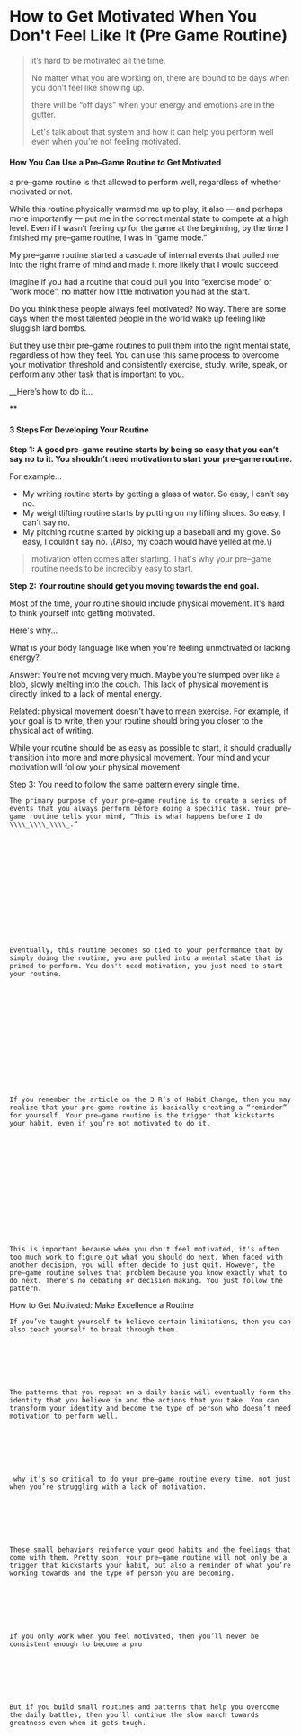 # How to Get Motivated When You Don't Feel Like It \(Pre Game Routine\)

> it’s hard to be motivated all the time.
>
> No matter what you are working on, there are bound to be days when you don’t feel like showing up.
>
> there will be “off days” when your energy and emotions are in the gutter.
>
> Let's talk about that system and how it can help you perform well even when you're not feeling motivated.

#### How You Can Use a Pre–Game Routine to Get Motivated

a pre–game routine is that allowed to perform well, regardless of whether  motivated or not.

While this routine physically warmed me up to play, it also — and perhaps more importantly — put me in the correct mental state to compete at a high level. Even if I wasn’t feeling up for the game at the beginning, by the time I finished my pre–game routine, I was in “game mode.”

My pre–game routine started a cascade of internal events that pulled me into the right frame of mind and made it more likely that I would succeed.

Imagine if you had a routine that could pull you into “exercise mode” or “work mode”, no matter how little motivation you had at the start.

Do you think these people always feel motivated? No way. There are some days when the most talented people in the world wake up feeling like sluggish lard bombs.

But they use their pre–game routines to pull them into the right mental state, regardless of how they feel. You can use this same process to overcome your motivation threshold and consistently exercise, study, write, speak, or perform any other task that is important to you.

\_\_Here’s how to do it…

\*\*

#### 3 Steps For Developing Your Routine

**Step 1: A good pre–game routine starts by being so easy that you can’t say no to it. You shouldn’t need motivation to start your pre–game routine.**

For example…

* My writing routine starts by getting a glass of water. So easy, I can’t say no.
* My weightlifting routine starts by putting on my lifting shoes. So easy, I can’t say no.
* My pitching routine started by picking up a baseball and my glove. So easy, I couldn’t say no. \\\(Also, my coach would have yelled at me.\\\)

> motivation often comes after starting. That's why your pre–game routine needs to be incredibly easy to start.

**Step 2: Your routine should get you moving towards the end goal.**

Most of the time, your routine should include physical movement. It's hard to think yourself into getting motivated.

Here's why…

What is your body language like when you're feeling unmotivated or lacking energy?

Answer: You're not moving very much. Maybe you're slumped over like a blob, slowly melting into the couch. This lack of physical movement is directly linked to a lack of mental energy.

Related: physical movement doesn't have to mean exercise. For example, if your goal is to write, then your routine should bring you closer to the physical act of writing.































While your routine should be as easy as possible to start, it should gradually transition into more and more physical movement. Your mind and your motivation will follow your physical movement.

Step 3: You need to follow the same pattern every single time.

```
The primary purpose of your pre–game routine is to create a series of events that you always perform before doing a specific task. Your pre–game routine tells your mind, “This is what happens before I do \\\\_\\\\_\\\\_.”















Eventually, this routine becomes so tied to your performance that by simply doing the routine, you are pulled into a mental state that is primed to perform. You don't need motivation, you just need to start your routine.















If you remember the article on the 3 R’s of Habit Change, then you may realize that your pre–game routine is basically creating a “reminder” for yourself. Your pre–game routine is the trigger that kickstarts your habit, even if you’re not motivated to do it.















This is important because when you don't feel motivated, it's often too much work to figure out what you should do next. When faced with another decision, you will often decide to just quit. However, the pre–game routine solves that problem because you know exactly what to do next. There's no debating or decision making. You just follow the pattern.
```

How to Get Motivated: Make Excellence a Routine

```
If you’ve taught yourself to believe certain limitations, then you can also teach yourself to break through them.







The patterns that you repeat on a daily basis will eventually form the identity that you believe in and the actions that you take. You can transform your identity and become the type of person who doesn’t need motivation to perform well.







 why it’s so critical to do your pre–game routine every time, not just when you’re struggling with a lack of motivation.







These small behaviors reinforce your good habits and the feelings that come with them. Pretty soon, your pre–game routine will not only be a trigger that kickstarts your habit, but also a reminder of what you’re working towards and the type of person you are becoming.







If you only work when you feel motivated, then you’ll never be consistent enough to become a pro







But if you build small routines and patterns that help you overcome the daily battles, then you’ll continue the slow march towards greatness even when it gets tough.
```



